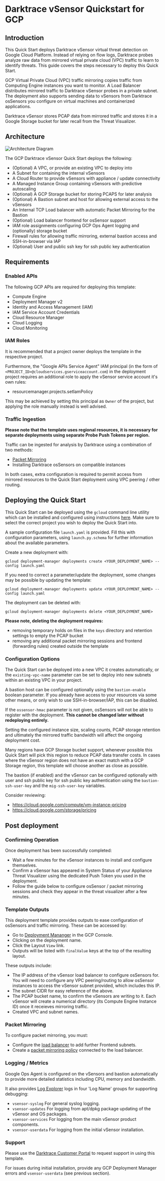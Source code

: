 # Darktrace vSensor Quickstart for GCP

## Introduction

This Quick Start deploys Darktrace vSensor virtual threat detection on Google Cloud Platform. Instead of relying on flow logs, Darktrace probes analyze raw data from mirrored virtual private cloud (VPC) traffic to learn to identify threats. This guide covers the steps necessary to deploy this Quick Start.

GCP Virtual Private Cloud (VPC) traffic mirroring copies traffic from Computing Engine instances you want to monitor. A Load Balancer distributes mirrored traffic to Darktrace vSensor probes in a private subnet. The deployment also supports sending data to vSensors from Darktrace osSensors you configure on virtual machines and containerized applications.

Darktrace vSensor stores PCAP data from mirrored traffic and stores it in a Google Storage bucket for later recall from the Threat Visualizer.

## Architecture

![Architecture Diagram](architecture_diagram.png)

The GCP Darktrace vSensor Quick Start deploys the following:

- (Optional) A VPC, or provide an existing VPC to deploy into
- A Subnet for containing the internal vSensors
- A Cloud Router to provide vSensors with appliance / update connectivity
- A Managed Instance Group containing vSensors with predictive autoscaling
- (Optional) A GCP Storage bucket for storing PCAPS for later analysis
- (Optional) A Bastion subnet and host for allowing external access to the vSensors
- An Internal TCP Load balancer with automatic Packet Mirroring for the Bastion
- (Optional) Load balancer frontend for osSensor support
- IAM role assignments configuring GCP Ops Agent logging and (optionally) storage bucket
- Firewall rules for allowing traffic mirroring, external bastion access and SSH-in-browser via IAP
- (Optional) User and public ssh key for ssh public key authentication

## Requirements

### Enabled APIs
The following GCP APIs are required for deploying this template:

- Compute Engine
- Deployment Manager v2
- Identity and Access Management (IAM)
- IAM Service Account Credentials
- Cloud Resource Manager
- Cloud Logging
- Cloud Monitoring

### IAM Roles
It is recommended that a project owner deploys the template in the respective project.

Furthermore, the "Google APIs Service Agent" IAM principal (in the form of `<PROJECT_ID>@cloudservices.gserviceaccount.com`) in the deployment project requires an additional role to apply the vSensor service account it's own rules:

- resourcemanager.projects.setIamPolicy

This may be achieved by setting this principal as `Owner` of the project, but applying the role manually instead is well advised.

### Traffic Ingestion

**Please note that the template uses regional resources, it is necessary for separate deployments using separate Probe Push Tokens per region.**

Traffic can be ingested for analysis by Darktrace using a combination of two methods:

- [Packet Mirroring](https://cloud.google.com/vpc/docs/packet-mirroring)
- Installing Darktrace osSensors on compatible instances

In both cases, extra configuration is required to permit access from mirrored resources to the Quick Start deployment using VPC peering / other routing.

## Deploying the Quick Start

This Quick Start can be deployed using the `gcloud` command line utility which can be installed and configured using instructions [here](https://cloud.google.com/sdk/docs/install-sdk). Make sure to select the correct project you wish to deploy the Quick Start into.

A sample configuration file `launch.yaml` is provided. Fill this with configuration parameters, using `launch.py.schema` for further information about the available parameters.

Create a new deployment with:

`gcloud deployment-manager deployments create <YOUR_DEPLOYMENT_NAME> --config launch.yaml`

If you need to correct a parameter/update the deployment, some changes may be possible by updating the template:

`gcloud deployment-manager deployments update <YOUR_DEPLOYMENT_NAME> --config launch.yaml`

The deployment can be deleted with:

`gcloud deployment-manager deployments delete <YOUR_DEPLOYMENT_NAME>`

**Please note, deleting the deployment requires:**
- removing temporary holds on files in the `keys` directory and retention settings to empty the PCAP bucket
- removing any additional packet mirroring sessions and frontend (forwarding rules) created outside the template

### Configuration Options

The Quick Start can be deployed into a new VPC it creates automatically, or the `existing-vpc-name` parameter can be set to deploy into new subnets within an existing VPC in your project. 

A bastion host can be configured optionally using the `bastion-enable` boolean parameter. If you already have access to your resources via some other means, or only wish to use SSH-in-browser/IAP, this can be disabled.

If the `ossensor-hmac` parameter is not given, osSensors will not be able to register with the deployment. **This cannot be changed later without redeploying entirely.**

Setting the configured instance size, scaling counts, PCAP storage retention and ultimately the mirrored traffic bandwidth will affect the ongoing deployment cost.

Many regions have GCP Storage bucket support, whenever possible this Quick Start will pick this region to reduce PCAP data transfer costs.
In cases where the vSensor region does not have an exact match with a GCP Storage region, this template will choose another as close as possible.

The bastion (if enabled) and the vSensor can be configured optionally with user and ssh public key for ssh public key authentication using the `bastion-ssh-user-key` and the `mig-ssh-user-key` variables.

Consider reviewing:
- https://cloud.google.com/compute/vm-instance-pricing
- https://cloud.google.com/storage/pricing

## Post deployment

### Confirming Operation

Once deployment has been successfully completed:

- Wait a few minutes for the vSensor instances to install and configure themselves.
- Confirm a vSensor has appeared in System Status of your Appliance Threat Visualizer using the dedicated Push Token you used in the deployment.
- Follow the guide below to configure osSensor / packet mirroring sessions and check they appear in the threat visualizer after a few minutes.

### Template Outputs

This deployment template provides outputs to ease configuration of osSensors and traffic mirroring. These can be accessed by:

- Go to [Deployment Mananger](https://console.cloud.google.com/dm/deployments/) in the GCP Console.
- Clicking on the deployment name.
- Click the Layout `View` link.
- Outputs will be listed with `finalValue` keys at the top of the resulting layout.


These outputs include:
- The IP address of the vSensor load balancer to configure osSensors for. You will need to configure any VPC peering/routing to allow osSensor instances to access the vSensor subnet provided, which includes this IP.
- The subnet CIDR for easy reference of the above.
- The PCAP bucket name, to confirm the vSensors are writing to it. Each vSensor will create a numerical directory (its Compute Engine Instance ID) once it receieves mirroring traffic.
- Created VPC and subnet names.

### Packet Mirroring

To configure packet mirroring, you must:
- Configure the [load balancer](https://console.cloud.google.com/net-services/loadbalancing/list/loadBalancers) to add further Frontend subnets.
- Create a [packet mirroring policy](https://console.cloud.google.com/networking/packetmirroring) connected to the load balancer.

### Logging / Metrics

Google Ops Agent is configured on the vSensors and bastion automatically to provide more detailed statistics including CPU, memory and bandwidth.

It also provides [Log Explorer](https://console.cloud.google.com/logs/) logs in four 'Log Name' groups for supporting debugging:
- `vsensor-syslog` For general syslog logging.
- `vsensor-updates` For logging from apt/dpkg package updating of the vSensor and OS packages.
- `vsensor-services` For logging from the main vSensor product components.
- `vsensor-userdata` For logging from the initial vSensor installation.

### Support

Please use the [Darktrace Customer Portal](https://customerportal.darktrace.com) to request support in using this template.

For issues during initial installation, provide any GCP Deployment Manager errors and `vsensor-userdata` (see previous section). 
